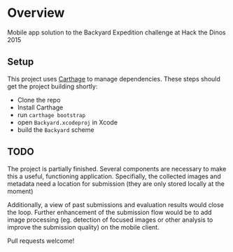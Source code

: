 # Overview
Mobile app solution to the Backyard Expedition challenge at Hack the Dinos 2015

## Setup
This project uses [Carthage][carthage] to manage dependencies. These
steps should get the project building shortly:

* Clone the repo
* Install Carthage
* run `carthage bootstrap`
* open `Backyard.xcodeproj` in Xcode
* build the `Backyard` scheme

## TODO
The project is partially finished. Several components are necessary to
make this a useful, functioning application. Specifially, the collected
images and metadata need a location for submission (they are only stored
locally at the moment)

Additionally, a view of past submissions and evaluation results would
close the loop. Further enhancement of the submission flow would be to
add image processing (eg. detection of focused images or other analysis
to improve the submission quality) on the mobile client.

Pull requests welcome!

[carthage]: https://github.com/Carthage/Carthage





